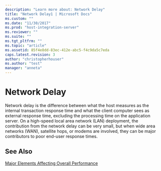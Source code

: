 ```yaml
---
description: "Learn more about: Network Delay"
title: "Network Delay1 | Microsoft Docs"
ms.custom: ""
ms.date: "11/30/2017"
ms.prod: "host-integration-server"
ms.reviewer: ""
ms.suite: ""
ms.tgt_pltfrm: ""
ms.topic: "article"
ms.assetid: 85f4e8dd-83ec-412e-abc5-f4c9da5c7eda
caps.latest.revision: 3
author: "christopherhouser"
ms.author: "test"
manager: "anneta"
---
```

# Network Delay
Network delay is the difference between what the host measures as the internal transaction response time and what the client computer sees as external response time, excluding the processing time on the application server. On a high-speed local area network (LAN) deployment, the contribution from the network delay can be very small, but when wide area networks (WAN), satellite hops, or modems are involved, they can be major contributors to poor end-user response times.  
  
## See Also  
 [Major Elements Affecting Overall Performance](../core/major-elements-affecting-overall-performance1.md)
